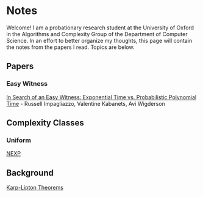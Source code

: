 # Notes

Welcome!  I am a probationary research student at the University of Oxford in the Algorithms and Complexity Group of the Department of Computer Science.  In an effort to better organize my thoughts, this page will contain the notes from the papers I read.  Topics are below.

## Papers

### Easy Witness

[In Search of an Easy Witness: Exponential Time vs. Probabilistic Polynomial Time](https://matthewkatzman.github.io/notes/papers/easyWitness.html) - Russell Impagliazzo, Valentine Kabanets, Avi Wigderson

## Complexity Classes

### Uniform

[NEXP](https://matthewkatzman.github.io/notes/classes/NEXP.html)

## Background

[Karp-Lipton Theorems](https://matthewkatzman.github.io/notes/background/karpLipton.html)
